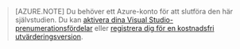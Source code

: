 
> [AZURE.NOTE]
> Du behöver ett Azure-konto för att slutföra den här självstudien. Du kan <a href="/pricing/member-offers/msdn-benefits-details/" target="_blank">aktivera dina Visual Studio-prenumerationsfördelar</a> eller <a href="/pricing/free-trial/" target="_blank">registrera dig för en kostnadsfri utvärderingsversion</a>.



<!--HONumber=Jun16_HO2-->


